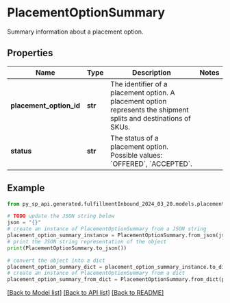 # PlacementOptionSummary

Summary information about a placement option.

## Properties

Name | Type | Description | Notes
------------ | ------------- | ------------- | -------------
**placement_option_id** | **str** | The identifier of a placement option. A placement option represents the shipment splits and destinations of SKUs. | 
**status** | **str** | The status of a placement option. Possible values: &#x60;OFFERED&#x60;, &#x60;ACCEPTED&#x60;. | 

## Example

```python
from py_sp_api.generated.fulfillmentInbound_2024_03_20.models.placement_option_summary import PlacementOptionSummary

# TODO update the JSON string below
json = "{}"
# create an instance of PlacementOptionSummary from a JSON string
placement_option_summary_instance = PlacementOptionSummary.from_json(json)
# print the JSON string representation of the object
print(PlacementOptionSummary.to_json())

# convert the object into a dict
placement_option_summary_dict = placement_option_summary_instance.to_dict()
# create an instance of PlacementOptionSummary from a dict
placement_option_summary_from_dict = PlacementOptionSummary.from_dict(placement_option_summary_dict)
```
[[Back to Model list]](../README.md#documentation-for-models) [[Back to API list]](../README.md#documentation-for-api-endpoints) [[Back to README]](../README.md)



